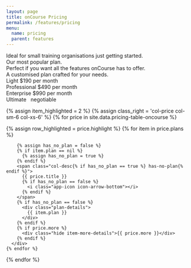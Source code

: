 ```yaml
---
layout: page
title: onCourse Pricing
permalink: /features/pricing
menu:
  name: pricing
  parent: features
---
```


<div class="pricing-container">
  <div class="row-item row-simple-text">
    <div class="col-price col-sm-6 col-xs-6 col-item-1">
      Ideal for small training organisations just getting started.
    </div>
    <div class="col-price col-sm-6 col-xs-6 col-item-2">
      Our most popular plan.
    </div>
    <div class="col-price col-sm-6 col-xs-6 col-item-3">
      Perfect if you want all the features onCourse has to offer.
    </div>
    <div class="col-price col-sm-6 col-xs-6 col-item-4">
      A customised plan crafted for your needs.
    </div>
  </div>

  <div class="row-item row-price-block">
    <div class="col-price col-sm-6 col-xs-6 col-item-1">
      <span class="col-label">Light</span>
      <span class="col-rate">$190</span>
      <span class="col-text">per month</span>
    </div>
    <div class="col-price col-sm-6 col-xs-6 col-item-2 item-highlight">
      <span class="col-label">Professional</span>
      <span class="col-rate">$490</span>
      <span class="col-text">per month</span>
    </div>
    <div class="col-price col-sm-6 col-xs-6 col-item-3">
      <span class="col-label">Enterprise</span>
      <span class="col-rate">$990</span>
      <span class="col-text">per month</span>
    </div>
    <div class="col-price col-sm-6 col-xs-6 col-item-4">
      <span class="col-label">Ultimate</span>
      <span class="col-rate">&nbsp;</span>
      <span class="col-text">negotiable</span>
    </div>
  </div>

{% assign item_highlighted = 2 %}
{% assign class_right = 'col-price col-sm-6 col-xs-6' %}
{% for price in site.data.pricing-table-oncourse %}
  <div class="row-item row-details row-item-{{ forloop.index }}">
    {% assign row_highlighted = price.highlight %}
    {% for item in price.plans %}
      <div class="{{ class_right }} col-item-{{ forloop.index }}{% if row_highlighted == true %} highlight{% endif %}{% if item_highlighted == forloop.index %} item-highlight{% endif %}">

        {% assign has_no_plan = false %}
        {% if item.plan == nil %}
          {% assign has_no_plan = true %}
        {% endif %}
        <span class="col-desc{% if has_no_plan == true %} has-no-plan{% endif %}">
          {{ price.title }}
          {% if has_no_plan == false %}
            <i class="app-icon icon-arrow-bottom"></i>
          {% endif %}
        </span>
        {% if has_no_plan == false %}
          <div class="plan-details">
            {{ item.plan }}
          </div>
        {% endif %}
        {% if price.more %}
          <div class="hide item-more-details">{{ price.more }}</div>
        {% endif %}
      </div>
    {% endfor %}
  </div>
{% endfor %}

</div>